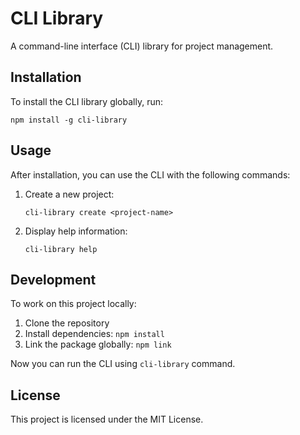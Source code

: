 # CLI Library

A command-line interface (CLI) library for project management.

## Installation

To install the CLI library globally, run:

```
npm install -g cli-library
```

## Usage

After installation, you can use the CLI with the following commands:

1. Create a new project:
   ```
   cli-library create <project-name>
   ```

2. Display help information:
   ```
   cli-library help
   ```

## Development

To work on this project locally:

1. Clone the repository
2. Install dependencies: `npm install`
3. Link the package globally: `npm link`

Now you can run the CLI using `cli-library` command.

## License

This project is licensed under the MIT License.
